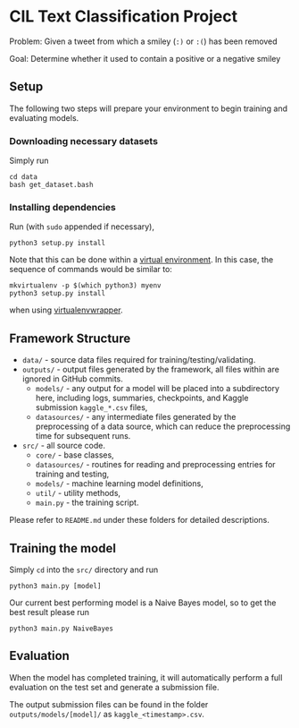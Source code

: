 # CIL Text Classification Project

Problem: Given a tweet from which a smiley (`:)` or `:(`) has been removed

Goal: Determine whether it used to contain a positive or a negative smiley 

## Setup

The following two steps will prepare your environment to begin training and evaluating models.

### Downloading necessary datasets

Simply run

```
cd data
bash get_dataset.bash
```

### Installing dependencies

Run (with `sudo` appended if necessary),
```
python3 setup.py install
```

Note that this can be done within a [virtual environment](https://docs.python.org/3/tutorial/venv.html). In this case, the sequence of commands would be similar to:
```
mkvirtualenv -p $(which python3) myenv
python3 setup.py install
```

when using [virtualenvwrapper](https://virtualenvwrapper.readthedocs.io/en/latest/).


## Framework Structure
* `data/` - source data files required for training/testing/validating.
* `outputs/` - output files generated by the framework, all files within are ignored in GitHub commits.
    * `models/` - any output for a model will be placed into a subdirectory here, including logs, summaries, checkpoints, and Kaggle submission `kaggle_*.csv` files, 
    * `datasources/` - any intermediate files generated by the preprocessing of a data source, which can reduce the preprocessing time for subsequent runs.
* `src/` - all source code.
    * `core/` - base classes,
    * `datasources/` - routines for reading and preprocessing entries for training and testing,
    * `models/` - machine learning model definitions,
    * `util/` - utility methods,
    * `main.py` - the training script.

Please refer to  `README.md` under these folders for detailed descriptions.

## Training the model

Simply `cd` into the `src/` directory and run
```
python3 main.py [model]
```
Our current best performing model is a Naive Bayes model, so to get the best result please run
```
python3 main.py NaiveBayes
```

## Evaluation
When the model has completed training, it will automatically perform a full evaluation on the test set and generate a submission file.

The output submission files can be found in the folder `outputs/models/[model]/` as `kaggle_<timestamp>.csv`.